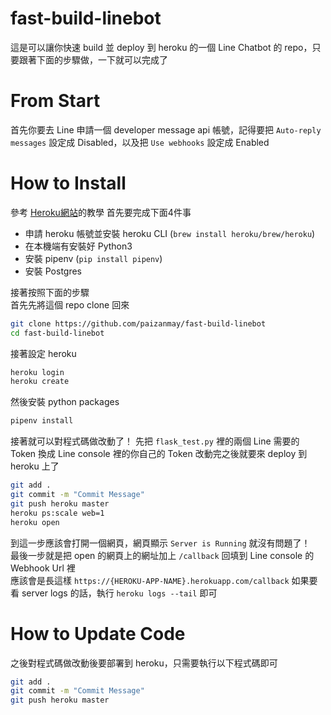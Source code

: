# fast-build-linebot
這是可以讓你快速 build 並 deploy 到 heroku 的一個 Line Chatbot 的 repo，只要跟著下面的步驟做，一下就可以完成了

# From Start
首先你要去 Line 申請一個 developer message api 帳號，記得要把 `Auto-reply messages` 設定成 Disabled，以及把 `Use webhooks` 設定成 Enabled

# How to Install
參考 [Heroku網站](https://devcenter.heroku.com/articles/getting-started-with-python)的教學
首先要完成下面4件事
* 申請 heroku 帳號並安裝 heroku CLI (`brew install heroku/brew/heroku`)
* 在本機端有安裝好 Python3
* 安裝 pipenv (```pip install pipenv```)
* 安裝 Postgres
  
接著按照下面的步驟  
首先先將這個 repo clone 回來
```bash
git clone https://github.com/paizanmay/fast-build-linebot
cd fast-build-linebot
```
接著設定 heroku
```bash
heroku login
heroku create
```
然後安裝 python packages
```bash
pipenv install
```
接著就可以對程式碼做改動了！ 
先把 `flask_test.py` 裡的兩個 Line 需要的 Token 換成 Line console 裡的你自己的 Token
改動完之後就要來 deploy 到 heroku 上了
```bash
git add .
git commit -m "Commit Message"
git push heroku master
heroku ps:scale web=1
heroku open
```
到這一步應該會打開一個網頁，網頁顯示 `Server is Running` 就沒有問題了！  
最後一步就是把 open 的網頁上的網址加上 `/callback` 回填到 Line console 的 Webhook Url 裡  
應該會是長這樣 `https://{HEROKU-APP-NAME}.herokuapp.com/callback`
如果要看 server logs 的話，執行 `heroku logs --tail` 即可 

# How to Update Code
之後對程式碼做改動後要部署到 heroku，只需要執行以下程式碼即可
```bash
git add .
git commit -m "Commit Message"
git push heroku master
```
